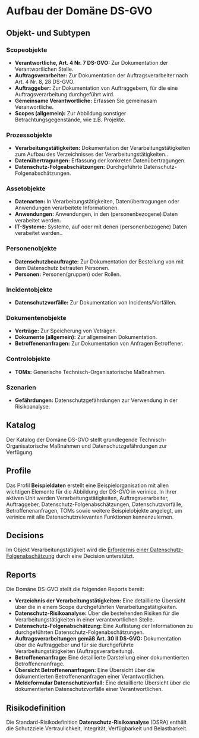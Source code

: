 # Aufbau der Domäne DS-GVO

## Objekt- und Subtypen

### Scopeobjekte

- **Verantwortliche, Art. 4 Nr. 7 DS-GVO:** Zur Dokumentation der Verantwortlichen Stelle.
- **Auftragsverarbeiter:** Zur Dokumentation der Auftragsverarbeiter nach Art. 4 Nr. 8, 28 DS-GVO.
- **Auftraggeber:** Zur Dokumentation von Auftraggebern, für die eine Auftragsverarbeitung durchgeführt wird.
- **Gemeinsame Verantwortliche:** Erfassen Sie gemeinasam Veranwortliche.
- **Scopes (allgemein):** Zur Abbildung sonstiger Betrachtungsgegenstände, wie z.B. Projekte.

### Prozessobjekte

- **Verarbeitungstätigkeiten:** Dokumentation der Verarbeitungstätigkeiten zum Aufbau des Verzeichnisses der Verarbeitungstätigkeiten..
- **Datenübertragungen:** Erfassung der konkreten Datenübertragungen.
- **Datenschutz-Folgeabschätzungen:** Durchgeführte Datenschutz-Folgenabschätzungen.

### Assetobjekte

- **Datenarten:** In Verarbeitungstätigkeiten, Datenübertragungen oder Anwendungen verarbeitete Informationen.
- **Anwendungen:** Anwendungen, in den (personenbezogene) Daten verabeitet werden.
- **IT-Systeme:** Systeme, auf oder mit denen (personenbezogene) Daten verabeitet werden..

### Personenobjekte

- **Datenschutzbeauftragte:** Zur Dokumentation der Bestellung von mit dem Datenschutz betrauten Personen.
- **Personen:** Personen(gruppen) oder Rollen.

### Incidentobjekte

- **Datenschutzvorfälle:** Zur Dokumentation von Incidents/Vorfällen.

### Dokumentenobjekte

- **Verträge:** Zur Speicherung von Veträgen.
- **Dokumente (allgemein):** Zur allgemeinen Dokumentation.
- **Betroffenenanfragen:** Zur Dokumentation von Anfragen Betroffener.

### Controlobjekte

- **TOMs:** Generische Technisch-Organisatorische Maßnahmen.

### Szenarien

- **Gefährdungen:** Datenschutzgefährdungen zur Verwendung in der Risikoanalyse.

## Katalog

Der Katalog der Domäne DS-GVO stellt grundlegende Technisch-Organisatorische Maßnahmen und Datenschutzgefährdungen zur Verfügung.

## Profile

Das Profil **Beispieldaten** erstellt eine Beispielorganisation mit allen wichtigen Elemente für die Abbildung der DS-GVO in verinice. In Ihrer aktiven Unit werden Verarbeitungstätigkeiten, Auftragsverarbeiter, Auftraggeber, Datenschutz-Folgenabschätzungen, Datenschutzvorfälle, Betroffenenanfragen, TOMs sowie weitere Beispielobjekte angelegt, um verinice mit alle Datenschutzrelevanten Funktionen kennenzulernen.

## Decisions

Im Objekt Verarbeitungstätigkeit wird die [Erfordernis einer Datenschutz-Folgenabschätzung](./data-processing#datenschutz-folgenabschätzung-dsfa-erforderlich) durch eine Decision unterstützt.

## Reports

Die Domäne DS-GVO stellt die folgenden Reports bereit:

- **Verzeichnis der Verarbeitungstätigkeiten:** Eine detaillierte Übersicht über die in einem Scope durchgeführten Verarbeitungstätigkeiten.
- **Datenschutz-Risikoanalyse:** Über die bestehenden Risiken für die Verarbeitungstätigkeiten in einer verantwortlichen Stelle.
- **Datenschutz-Folgenabschätzung:** Eine Auflistung der Informationen zu durchgeführten Datenschutz-Folgenabschätzungen.
- **Auftragsverarbeitungen gemäß Art. 30 II DS-GVO:** Dokumentation über die Auftraggeber und für sie durchgeführte Verarbeitungstätigkeiten (Auftragsverarbeitung).
- **Betroffenenanfrage:** Eine detaillierte Darstellung einer dokumentierten Betroffenenanfrage.
- **Übersicht Betroffenenanfragen:** Eine Übersicht über die dokumentierten Betroffenenanfragen einer Verantwortlichen.
- **Meldeformular Datenschutzvorfall:** Eine detaillierte Übersicht über die dokumentierten Datenschutzvorfälle einer Verantwortlichen.

## Risikodefinition

Die Standard-Risikodefinition **Datenschutz-Risikoanalyse** (DSRA) enthält die Schutzziele Vertraulichkeit, Integrität, Verfügbarkeit und Belastbarkeit.
